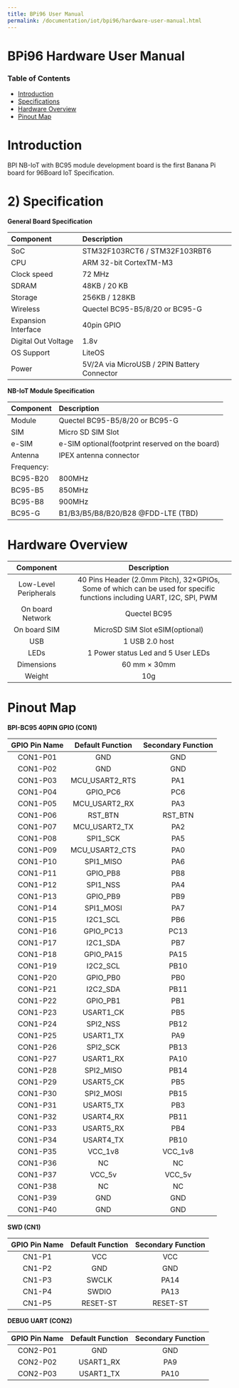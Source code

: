 ```yaml
---
title: BPi96 User Manual
permalink: /documentation/iot/bpi96/hardware-user-manual.html
---
```


# BPi96 Hardware User Manual

### Table of Contents

- [Introduction](#introduction)
- [Specifications](#specification)
- [Hardware Overview](#hardware-overview)
- [Pinout Map](#pinout-map)


# Introduction

BPI NB-IoT with BC95 module development board is the first Banana Pi board for 96Board IoT Specification.

# 2) Specification

**General Board Specification**

|   Component          |   Description                               |
|:---------------------|:--------------------------------------------|
|  SoC                 | STM32F103RCT6 / STM32F103RBT6               |
|  CPU                 | ARM 32-bit CortexTM-M3                      |
|  Clock speed         | 72 MHz                                      |
|  SDRAM               | 48KB / 20 KB                                |
|  Storage             | 256KB / 128KB                               |
|  Wireless            | Quectel BC95-B5/8/20 or BC95-G              |
|  Expansion Interface | 40pin GPIO                                  |
|  Digital Out Voltage | 1.8v                                        |
|  OS Support          | LiteOS                                      |
|  Power               | 5V/2A via MicroUSB / 2PIN Battery Connector |

**NB-IoT Module Specification**

|   Component  |   Description                                   |
|:-------------|:------------------------------------------------|
|  Module      | Quectel BC95-B5/8/20 or BC95-G                  |
|  SIM         | Micro SD SIM Slot                               |
|  e-SIM       | e-SIM optional(footprint reserved on the board) |
|  Antenna     | IPEX antenna connector                          |
|  Frequency:  |                                                 |
|  BC95-B20    | 800MHz                                          |
|  BC95-B5     | 850MHz                                          |
|  BC95-B8     | 900MHz                                          |
|  BC95-G      | B1/B3/B5/B8/B20/B28 @FDD-LTE (TBD)              |

# Hardware Overview

| Component             |  Description                                                                                                           |
|:---------------------:|:----------------------------------------------------------------------------------------------------------------------:|
| Low-Level Peripherals | 40 Pins Header (2.0mm Pitch), 32×GPIOs, Some of which can be used for specific functions including UART, I2C, SPI, PWM |
| On board Network      | Quectel BC95                                                                                                           |
| On board SIM          | MicroSD SIM Slot eSIM(optional)                                                                                        |
| USB                   | 1 USB 2.0 host                                                                                                         |
| LEDs                  | 1 Power status Led and 5 User LEDs                                                                                     |
| Dimensions            | 60 mm × 30mm                                                                                                           |
| Weight                | 10g                                                                                                                    |

# Pinout Map

**BPI-BC95 40PIN GPIO (CON1)**

| GPIO Pin Name | Default Function | Secondary Function |
|:-------------:|:----------------:|:------------------:|
| CON1-P01      | GND              | GND                |
| CON1-P02      | GND              | GND                |
| CON1-P03      | MCU_USART2_RTS   | PA1                |
| CON1-P04      | GPIO_PC6         | PC6                |
| CON1-P05      | MCU_USART2_RX    | PA3                |
| CON1-P06      | RST_BTN          | RST_BTN            |
| CON1-P07      | MCU_USART2_TX    | PA2                |
| CON1-P08      | SPI1_SCK         | PA5                |
| CON1-P09      | MCU_USART2_CTS   | PA0                |
| CON1-P10      | SPI1_MISO        | PA6                |
| CON1-P11      | GPIO_PB8         | PB8                |
| CON1-P12      | SPI1_NSS         | PA4                |
| CON1-P13      | GPIO_PB9         | PB9                |
| CON1-P14      | SPI1_MOSI        | PA7                |
| CON1-P15      | I2C1_SCL         | PB6                |
| CON1-P16      | GPIO_PC13        | PC13               |
| CON1-P17      | I2C1_SDA         | PB7                |
| CON1-P18      | GPIO_PA15        | PA15               |
| CON1-P19      | I2C2_SCL         | PB10               |
| CON1-P20      | GPIO_PB0         | PB0                |
| CON1-P21      | I2C2_SDA         | PB11               |
| CON1-P22      | GPIO_PB1         | PB1                |
| CON1-P23      | USART1_CK        | PB5                |
| CON1-P24      | SPI2_NSS         | PB12               |
| CON1-P25      | USART1_TX        | PA9                |
| CON1-P26      | SPI2_SCK         | PB13               |
| CON1-P27      | USART1_RX        | PA10               |
| CON1-P28      | SPI2_MISO        | PB14               |
| CON1-P29      | USART5_CK        | PB5                |
| CON1-P30      | SPI2_MOSI        | PB15               |
| CON1-P31      | USART5_TX        | PB3                |
| CON1-P32      | USART4_RX        | PB11               |
| CON1-P33      | USART5_RX        | PB4                |
| CON1-P34      | USART4_TX        | PB10               |
| CON1-P35      | VCC_1v8          | VCC_1v8            |
| CON1-P36      | NC               | NC                 |
| CON1-P37      | VCC_5v           | VCC_5v             |
| CON1-P38      | NC               | NC                 |
| CON1-P39      | GND              | GND                |
| CON1-P40      | GND              | GND                |

**SWD (CN1)**

| GPIO Pin Name | Default Function | Secondary Function |
|:-------------:|:----------------:|:------------------:|
| CN1-P1        | VCC              | VCC                |
| CN1-P2        | GND              | GND                |
| CN1-P3        | SWCLK            | PA14               |
| CN1-P4        | SWDIO            | PA13               |
| CN1-P5        | RESET-ST         | RESET-ST           |

**DEBUG UART (CON2)**

| GPIO Pin Name | Default Function | Secondary Function |
|:-------------:|:----------------:|:------------------:|
| CON2-P01      | GND              | GND                |
| CON2-P02      | USART1_RX        | PA9                |
| CON2-P03      | USART1_TX        | PA10               |
